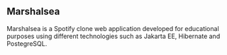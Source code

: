 ## Marshalsea
Marshalsea is a Spotify clone web application developed for educational purposes using different technologies such as Jakarta EE, Hibernate and PostegreSQL.